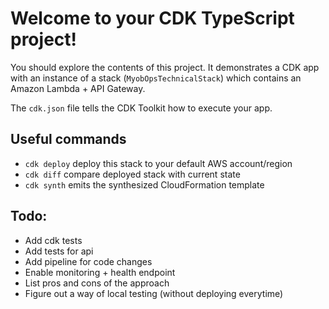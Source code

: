 # Welcome to your CDK TypeScript project!

You should explore the contents of this project. It demonstrates a CDK app with an instance of a stack (`MyobOpsTechnicalStack`)
which contains an Amazon Lambda + API Gateway.

The `cdk.json` file tells the CDK Toolkit how to execute your app.

## Useful commands

 * `cdk deploy`      deploy this stack to your default AWS account/region
 * `cdk diff`        compare deployed stack with current state
 * `cdk synth`       emits the synthesized CloudFormation template

## Todo:

* Add cdk tests
* Add tests for api
* Add pipeline for code changes
* Enable monitoring + health endpoint
* List pros and cons of the approach
* Figure out a way of local testing (without deploying everytime)